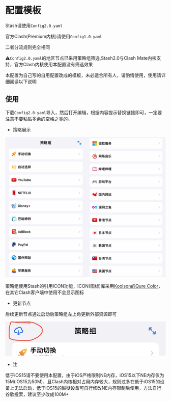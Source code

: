 配置模板
===

Stash请使用`Config2.0.yaml`

官方Clash(Premium内核)请使用`Config1.0.yaml`

二者分流规则完全相同

⚠️`Config2.0.yaml`的地区节点已采用策略组筛选,Stash2.0与Clash Mate内核支持，官方Clash内核使用本配置没有筛选效果

本配置为自己写的自用配置改成的模板，未必适合所有人，请酌情使用，使用请详细阅读以下说明

使用
---
下载`Config2.0.yaml`导入，然后打开编辑，根据内容提示替换链接即可，一定要注意不要粘贴多余的空格之类的。

- 策略展示

![](https://raw.githubusercontent.com/Infatuation-Fei/explain/main/Picture/celve.jpg)

策略组使用Stash的引用ICON功能，ICON(图标)库采用[Koolson的Qure Color](https://github.com/Koolson/Qure/tree/master/IconSet/Color)，在其它Clash客户端中使用不会显示图标

- 更新节点

后续更新节点通过启动后策略组左上角更新外部资源即可

![](https://raw.githubusercontent.com/Infatuation-Fei/explain/main/Picture/Config1.jpg)

- 注

低于iOS15请不要使用本配置，由于iOS严格限制NE内存，iOS15以下NE内存仅为15M(iOS15为50M)，且Clash内核相对占用内存较大，规则过多在低于iOS15的设备上无法启动，低于iOS15的越狱设备可自行修改NE内存限制后使用，方法自行谷歌搜索，建议至少改成100M+

